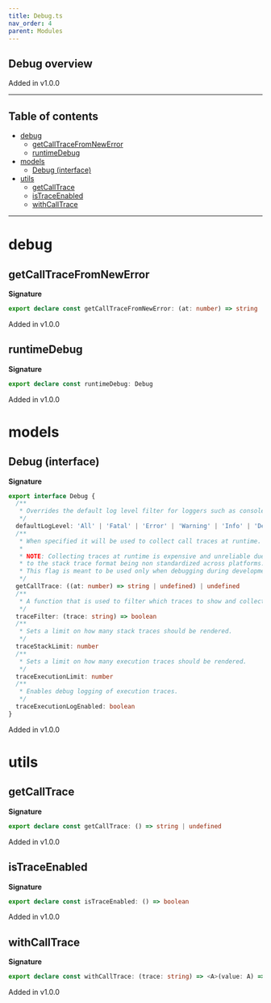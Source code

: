 ```yaml
---
title: Debug.ts
nav_order: 4
parent: Modules
---
```


## Debug overview

Added in v1.0.0

---

<h2 class="text-delta">Table of contents</h2>

- [debug](#debug)
  - [getCallTraceFromNewError](#getcalltracefromnewerror)
  - [runtimeDebug](#runtimedebug)
- [models](#models)
  - [Debug (interface)](#debug-interface)
- [utils](#utils)
  - [getCallTrace](#getcalltrace)
  - [isTraceEnabled](#istraceenabled)
  - [withCallTrace](#withcalltrace)

---

# debug

## getCallTraceFromNewError

**Signature**

```ts
export declare const getCallTraceFromNewError: (at: number) => string | undefined
```

Added in v1.0.0

## runtimeDebug

**Signature**

```ts
export declare const runtimeDebug: Debug
```

Added in v1.0.0

# models

## Debug (interface)

**Signature**

```ts
export interface Debug {
  /**
   * Overrides the default log level filter for loggers such as console.
   */
  defaultLogLevel: 'All' | 'Fatal' | 'Error' | 'Warning' | 'Info' | 'Debug' | 'Trace' | 'None'
  /**
   * When specified it will be used to collect call traces at runtime.
   *
   * NOTE: Collecting traces at runtime is expensive and unreliable due
   * to the stack trace format being non standardized across platforms.
   * This flag is meant to be used only when debugging during development.
   */
  getCallTrace: ((at: number) => string | undefined) | undefined
  /**
   * A function that is used to filter which traces to show and collect.
   */
  traceFilter: (trace: string) => boolean
  /**
   * Sets a limit on how many stack traces should be rendered.
   */
  traceStackLimit: number
  /**
   * Sets a limit on how many execution traces should be rendered.
   */
  traceExecutionLimit: number
  /**
   * Enables debug logging of execution traces.
   */
  traceExecutionLogEnabled: boolean
}
```

Added in v1.0.0

# utils

## getCallTrace

**Signature**

```ts
export declare const getCallTrace: () => string | undefined
```

Added in v1.0.0

## isTraceEnabled

**Signature**

```ts
export declare const isTraceEnabled: () => boolean
```

Added in v1.0.0

## withCallTrace

**Signature**

```ts
export declare const withCallTrace: (trace: string) => <A>(value: A) => A
```

Added in v1.0.0
